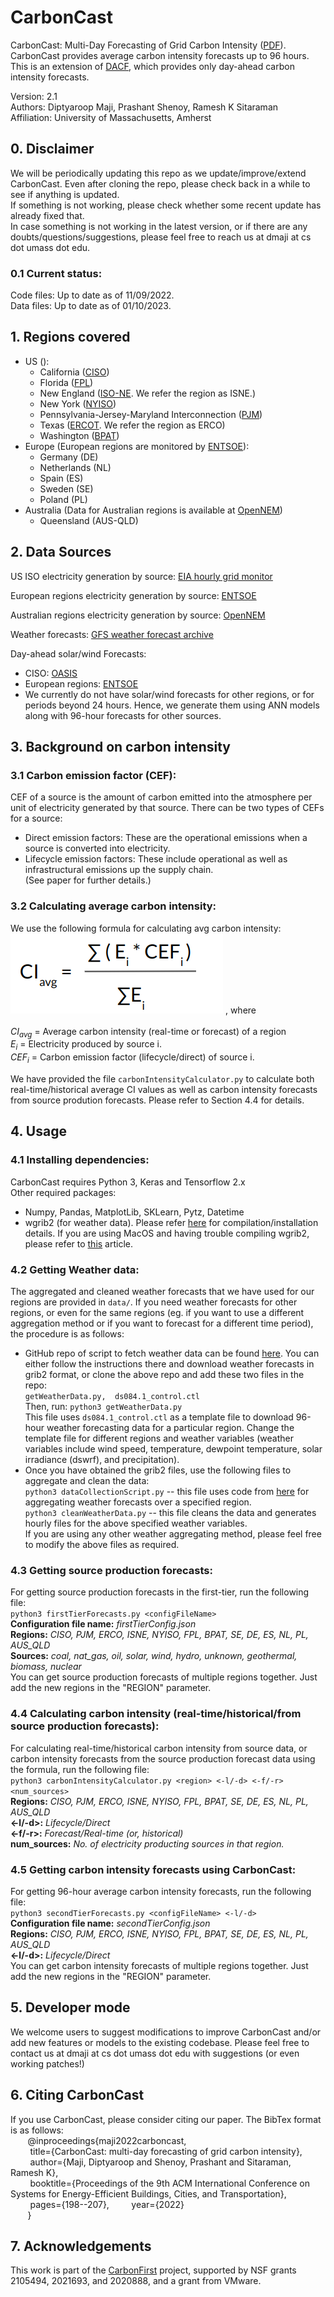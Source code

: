 # CarbonCast
CarbonCast: Multi-Day Forecasting of Grid Carbon Intensity
([PDF](https://groups.cs.umass.edu/ramesh/wp-content/uploads/sites/3/2022/09/buildsys2022-final282.pdf)).
<br>
CarbonCast provides average carbon intensity forecasts up to 96 hours. This is an extension of [DACF](https://github.com/carbonfirst/DACF), which provides only day-ahead carbon intensity forecasts.

Version: 2.1 <br>
Authors: Diptyaroop Maji, Prashant Shenoy, Ramesh K Sitaraman <br>
Affiliation: University of Massachusetts, Amherst


<!-- ## CarbonCast Architecture
### First tier
### Second Tier
-->

<!-- [TODO:] Update readme about weather, config, cef etc.. Include weather src files, update data files. -->
## 0. Disclaimer
We will be periodically updating this repo as we update/improve/extend CarbonCast. Even after cloning the repo, please check back in a while to see if anything is updated. <br>
If something is not working, please check whether some recent update has already fixed that. <br>
In case something is not working in the latest version, or if there are any doubts/questions/suggestions, please feel free to reach us at dmaji at cs dot umass dot edu.

### 0.1 Current status:
Code files: Up to date as of 11/09/2022. <br>
Data files: Up to date as of 01/10/2023. <br>

## 1. Regions covered 
* US (): 
    * California ([CISO](https://www.caiso.com/Pages/default.aspx))
    * Florida ([FPL](https://www.fpl.com/))
    * New England ([ISO-NE](https://www.iso-ne.com/). We refer the region as ISNE.)
    * New York ([NYISO](https://www.nyiso.com/))
    * Pennsylvania-Jersey-Maryland Interconnection ([PJM](https://www.pjm.com/))
    * Texas ([ERCOT](https://www.ercot.com/). We refer the region as ERCO)
    * Washington ([BPAT](https://www.bpa.gov/))
* Europe (European regions are monitored by [ENTSOE](https://transparency.entsoe.eu/)):
    * Germany (DE)
    * Netherlands (NL)
    * Spain (ES)
    * Sweden (SE)
    * Poland (PL)
* Australia (Data for Australian regions is available at [OpenNEM](https://opennem.org.au/energy/nem/?range=7d&interval=30m))
    * Queensland (AUS-QLD)
<!-- * Canada
    * Ontario ([IESO](). We refer the region as CA_ON) -->

## 2. Data Sources
US ISO electricity generation by source: [EIA hourly grid monitor](https://www.eia.gov/electricity/gridmonitor/dashboard/electric_overview/US48/US48)

European regions electricity generation by source: [ENTSOE](https://transparency.entsoe.eu/)

Australian regions electricity generation by source: [OpenNEM](https://opennem.org.au/energy/nem/?range=7d&interval=30m)

Weather forecasts: [GFS weather forecast archive](https://rda.ucar.edu/datasets/ds084.1/)

Day-ahead solar/wind Forecasts:
* CISO: [OASIS](http://oasis.caiso.com/mrioasis/logon.do)
* European regions: [ENTSOE](https://transparency.entsoe.eu/)
* We currently do not have solar/wind forecasts for other regions, or for periods beyond 24 hours. Hence, we generate them using ANN models along with 96-hour forecasts for other sources.

## 3. Background on carbon intensity

### 3.1 Carbon emission factor (CEF):
CEF of a source is the amount of carbon emitted into the atmosphere per unit of electricity generated by that source. There can be two types of CEFs for a source: <br>
* Direct emission factors: These are the operational emissions when a source is converted into electricity. <br>
* Lifecycle emission factors: These include operational as well as infrastructural emissions up the supply chain. <br>
(See paper for further details.)

### 3.2 Calculating average carbon intensity:
We use the following formula for calculating avg carbon intensity:<br>
<img src="images/ci_avg_formula.png">    , where <br>
<br>
<i>CI<sub>avg</sub></i> = Average carbon intensity (real-time or forecast) of a region <br>
<i>E<sub>i</sub></i> = Electricity produced by source i. <br>
<i>CEF<sub>i</sub></i> = Carbon emission factor (lifecycle/direct) of source i. <br>

We have provided the file ``` carbonIntensityCalculator.py ``` to calculate both real-time/historical average CI values as well as carbon intensity forecasts from source prodution forecasts. Please refer to Section 4.4 for details.

## 4. Usage
### 4.1 Installing dependencies:
CarbonCast requires Python 3, Keras and Tensorflow 2.x <br>
Other required packages:
* Numpy, Pandas, MatplotLib, SKLearn, Pytz, Datetime
* wgrib2 (for weather data). Please refer [here](https://www.cpc.ncep.noaa.gov/products/wesley/wgrib2/compile_questions.html) for compilation/installation details. If you are using MacOS and having trouble compiling wgrib2, please refer to [this](https://theweatherguy.net/blog/weather-links-info/how-to-install-and-compile-wgrib2-on-mac-os-10-14-6-mojave/) article.
<!-- * ``` pip3 install numpy, matplotlib, sklearn, datetime, matplotlib ``` -->

### 4.2 Getting Weather data:
The aggregated and cleaned weather forecasts that we have used for our regions are provided in ```data/```. If you need weather forecasts for other regions, or even for the same regions (eg. if you want to use a different aggregation method or if you want to forecast for a different time period), the procedure is as follows:<br>
* GitHub repo of script to fetch weather data can be found [here](https://github.com/NCAR/rda-apps-clients). You can either follow the instructions there and download weather forecasts in grib2 format, or clone the above repo and add these two files in the repo: <br>
    ``` getWeatherData.py,  ds084.1_control.ctl ``` <br>
Then, run: ```python3 getWeatherData.py```<br>
This file uses ``` ds084.1_control.ctl ``` as a template file to download 96-hour weather forecasting data for a particular region. Change the template file for different regions and weather variables (weather variables include wind speed, temperature, dewpoint temperature, solar irradiance (dswrf), and precipitation).
* Once you have obtained the grib2 files, use the following files to aggregate and clean the data:<br>
```python3 dataCollectionScript.py``` -- this file uses code from [here](https://towardsdatascience.com/the-correct-way-to-average-the-globe-92ceecd172b7) for aggregating weather forecasts over a specified region. <br>
```python3 cleanWeatherData.py``` -- this file cleans the data and generates hourly files for the above specified weather variables.<br>
If you are using any other weather aggregating method, please feel free to modify the above files as required.

### 4.3 Getting source production forecasts:
For getting source production forecasts in the first-tier, run the following file:<br>
```python3 firstTierForecasts.py <configFileName> ```<br>
<b>Configuration file name:</b> <i>firstTierConfig.json</i> <br>
<b>Regions:</b> <i>CISO, PJM, ERCO, ISNE, NYISO, FPL, BPAT, SE, DE, ES, NL, PL, AUS_QLD</i> <br>
<b>Sources:</b> <i>coal, nat_gas, oil, solar, wind, hydro, unknown, geothermal, biomass, nuclear</i> <br>
You can get source production forecasts of multiple regions together. Just add the new regions in the "REGION" parameter.
<!-- A detailed description of how to configure is given in Section 3.5 -->

### 4.4 Calculating carbon intensity (real-time/historical/from source production forecasts):
For calculating real-time/historical carbon intensity from source data, or carbon intensity forecasts from the source production forecast data using the formula, run the following file: <br>
```python3 carbonIntensityCalculator.py <region> <-l/-d> <-f/-r> <num_sources>```<br>
<b>Regions:</b> <i>CISO, PJM, ERCO, ISNE, NYISO, FPL, BPAT, SE, DE, ES, NL, PL, AUS_QLD</i> <br>
<b><-l/-d>:</b> <i>Lifecycle/Direct</i> <br>
<b><-f/-r>:</b> <i>Forecast/Real-time (or, historical)</i> <br>
<b>num_sources:</b> <i>No. of electricity producting sources in that region.</i> <br>

### 4.5 Getting carbon intensity forecasts using CarbonCast:
For getting 96-hour average carbon intensity forecasts, run the following file: <br>
```python3 secondTierForecasts.py <configFileName> <-l/-d>```<br>
<b>Configuration file name:</b> <i>secondTierConfig.json</i> <br>
<b>Regions:</b> <i>CISO, PJM, ERCO, ISNE, NYISO, FPL, BPAT, SE, DE, ES, NL, PL, AUS_QLD</i> <br>
<b><-l/-d>:</b> <i>Lifecycle/Direct</i> <br>
You can get carbon intensity forecasts of multiple regions together. Just add the new regions in the "REGION" parameter.

<!-- ### 3.5 Configuring CarbonCast:
Change the firstTierConfig.json and secondTierConfig.json files for desired configurations. Below are the fields used in the file along with their meaning:<br>
PREDICTION_WINDOW_HOURS: Prediction window in hours. (Default: 96) -->

## 5. Developer mode

We welcome users to suggest modifications to improve CarbonCast and/or add new features or models to the existing codebase. Please feel free to contact us at dmaji at cs dot umass dot edu with suggestions (or even working patches!)
<!-- Use the developer branch to make edits and submit a change. -->

## 6. Citing CarbonCast
If you use CarbonCast, please consider citing our paper. The BibTex format is as follows: <br>
&nbsp; &nbsp; &nbsp; &nbsp;@inproceedings{maji2022carboncast,<br>
&nbsp; &nbsp; &nbsp; &nbsp;  title={CarbonCast: multi-day forecasting of grid carbon intensity},<br>
&nbsp; &nbsp; &nbsp; &nbsp;  author={Maji, Diptyaroop and Shenoy, Prashant and Sitaraman, Ramesh K},<br>
&nbsp; &nbsp; &nbsp; &nbsp;  booktitle={Proceedings of the 9th ACM International Conference on Systems for Energy-Efficient Buildings, Cities, and Transportation},<br>
&nbsp; &nbsp; &nbsp; &nbsp;  pages={198--207},
&nbsp; &nbsp; &nbsp; &nbsp;  year={2022}<br>
&nbsp; &nbsp; &nbsp; &nbsp;}<br>

## 7. Acknowledgements
This work is part of the [CarbonFirst](http://carbonfirst.org/) project, supported by NSF grants 2105494, 2021693, and 2020888, and a grant from VMware.
